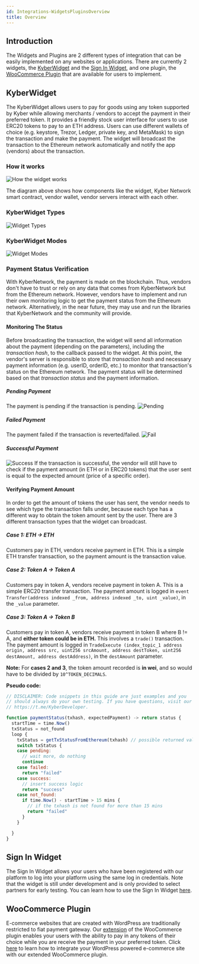 ```yaml
---
id: Integrations-WidgetsPluginsOverview
title: Overview
---
```

[//]: # (tagline)
## Introduction
The Widgets and Plugins are 2 different types of integration that can be easily implemented on any websites or applications. There are currently 2 widgets, the [KyberWidget](integrations-kyberwidgetguide.md) and the [Sign In Widget](integrations-signinwidgetguide.md), and one plugin, the [WooCommerce Plugin](integrations-woocommercepluginguide.md) that are available for users to implement.

## KyberWidget
The KyberWidget allows users to pay for goods using any token supported by Kyber while allowing merchants / vendors to accept the payment in their preferred token. It provides a friendly stock user interface for users to use ERC20 tokens to pay to an ETH address. Users can use different wallets of choice (e.g. keystore, Trezor, Ledger, private key, and MetaMask) to sign the transaction and make the payment. The widget will broadcast the transaction to the Ethereum network automatically and notify the app (vendors) about the transaction.

### How it works
![How the widget works](/uploads/widgetflow.png "Widgetflow")

The diagram above shows how components like the widget, Kyber Network smart contract, vendor wallet, vendor servers interact with each other.

### KyberWidget Types
![Widget Types](/uploads/widgettypes.png "Widget Types")

### KyberWidget Modes
![Widget Modes](/uploads/widgetmodes.png "Widget Modes")

### Payment Status Verification
With KyberNetwork, the payment is made on the blockchain. Thus, vendors don't have to trust or rely on any data that comes from KyberNetwork but from the Ethereum network. However, vendors have to implement and run their own monitoring logic to get the payment status from the Ethereum network. Alternatively, in the near future, they may use and run the libraries that KyberNetwork and the community will provide.

#### Monitoring The Status
Before broadcasting the transaction, the widget will send all information about the payment (depending on the parameters), including the *transaction hash*, to the callback passed to the widget. At this point, the vendor's server is responsible to store that *transaction hash* and necessary payment information (e.g. userID, orderID, etc.) to monitor that transaction's status on the Ethereum network. The payment status will be determined based on that *transaction status* and the payment information.

##### Pending Payment
The payment is pending if the transaction is pending.
![Pending](/uploads/widget-guide-payment-status/pending.jpg "Pending")

##### Failed Payment
The payment failed if the transaction is reverted/failed.
![Fail](/uploads/widget-guide-payment-status/fail.jpg "Fail")

##### Successful Payment
![Success](/uploads/widget-guide-payment-status/success.jpg "Success")
If the transaction is successful, the vendor will still have to check if the payment amount (in ETH or in ERC20 tokens) that the user sent is equal to the expected amount (price of a specific order).

#### Verifying Payment Amount
In order to get the amount of tokens the user has sent, the vendor needs to see which type the transaction falls under, because each type has a different way to obtain the token amount sent by the user.
There are 3 different transaction types that the widget can broadcast.

##### Case 1: ETH -> ETH
Customers pay in ETH, vendors receive payment in ETH. This is a simple ETH transfer transaction, so the payment amount is the transaction value.

##### Case 2: Token A -> Token A
Customers pay in token A, vendors receive payment in token A. This is a simple ERC20 transfer transaction. The payment amount is logged in `event Transfer(address indexed _from, address indexed _to, uint _value)`, in the `_value` parameter.

##### Case 3: Token A -> Token B
Customers pay in token A, vendors receive payment in token B where B != A, and **either token could be in ETH.** This involves a `trade()` transaction. The payment amount is logged in `TradeExecute (index_topic_1 address origin, address src, uint256 srcAmount, address destToken, uint256 destAmount, address destAddress)`, in the `destAmount` parameter.<br>

**Note:** For **cases 2 and 3**, the token amount recorded is **in wei**, and so would have to be divided by `10^TOKEN_DECIMALS`.

**Pseudo code:**
```js
// DISCLAIMER: Code snippets in this guide are just examples and you
// should always do your own testing. If you have questions, visit our
// https://t.me/KyberDeveloper.

function paymentStatus(txhash, expectedPayment) -> return status {
  startTime = time.Now()
  txStatus = not_found
  loop {
    txStatus = getTxStatusFromEthereum(txhash) // possible returned value: not_found, pending, failed, success
    switch txStatus {
    case pending:
      // wait more, do nothing
      continue
    case failed:
      return "failed"
    case success:
      // insert success logic
      return "success"
    case not_found:
      if time.Now() - startTime > 15 mins {
        // if the txhash is not found for more than 15 mins
        return "failed"
      }
    }

  }
}
```

## Sign In Widget
The Sign In Widget allows your users who have been registered with our platform to log into your platform using the same log in credentials. Note that the widget is still under development and is only provided to select partners for early testing. You can learn how to use the Sign In Widget [here](integrations-signinwidgetguide.md).

## WooCommerce Plugin
E-commerce websites that are created with WordPress are traditionally restricted to fiat payment gateway. Our [extension](https://woocommerce.com/product-category/woocommerce-extensions/) of the WooCommerce plugin enables your users with the ability to pay in any tokens of their choice while you are receive the payment in your preferred token. Click [here](integrations-woocommercepluginguide.md) to learn how to integrate your WordPress powered e-commerce site with our extended WooCommerce plugin.
